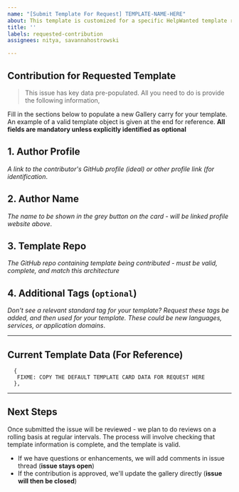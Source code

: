 ```yaml
---
name: "[Submit Template For Request] TEMPLATE-NAME-HERE"
about: This template is customized for a specific HelpWanted template request
title: ''
labels: requested-contribution
assignees: nitya, savannahostrowski

---
```


## Contribution for Requested Template

> This issue has key data pre-populated. All you need to do is provide the following information,

Fill in the sections below to populate a new Gallery carry for your template. An example of a valid template object is given at the end for reference. **All fields are mandatory unless explicitly identified as optional**

## 1. Author Profile
_A link to the contributor's GitHub profile (ideal) or other profile link (for identification_.

## 2. Author Name
_The name to be shown in the grey button on the card - will be linked profile website above_.

## 3. Template Repo
_The GitHub repo containing template being contributed - must be valid, complete, and match this architecture_

## 4. Additional Tags (`optional`)
_Don't see a relevant standard tag for your template? Request these tags be added, and then used for your template. These could be new languages, services, or application domains_.

---

## Current Template Data (For Reference)

```
  {
   FIXME: COPY THE DEFAULT TEMPLATE CARD DATA FOR REQUEST HERE
  },
```
---

## Next Steps

Once submitted the issue will be reviewed - we plan to do reviews on a rolling basis at regular intervals. The process will involve checking that template information is complete, and the template is valid. 
 * If we have questions or enhancements, we will add comments in issue thread (**issue stays open**)
 * If the contribution is approved, we'll update the gallery directly (**issue will then be closed**)
